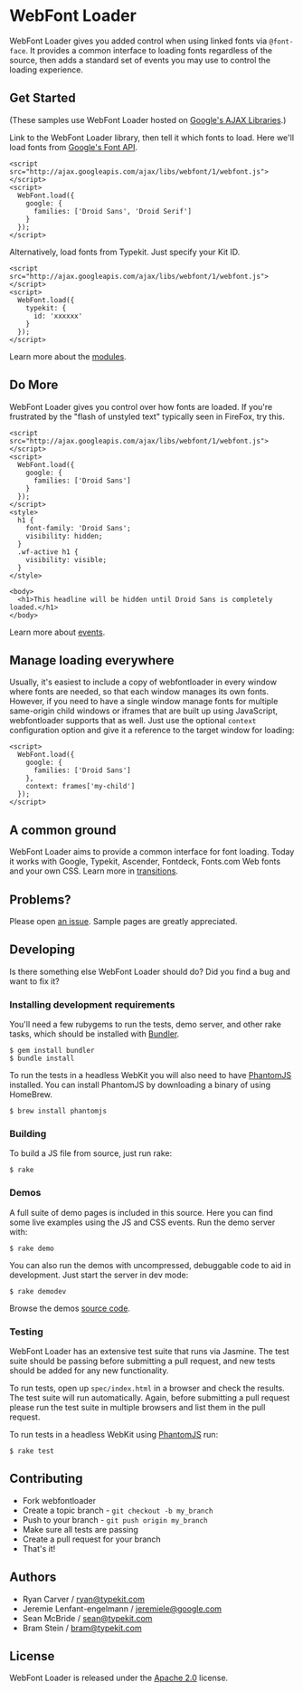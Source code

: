 # WebFont Loader

WebFont Loader gives you added control when using linked fonts via
`@font-face`. It provides a common interface to loading fonts regardless of
the source, then adds a standard set of events you may use to control the
loading experience.

## Get Started

(These samples use WebFont Loader hosted on [Google's AJAX Libraries][gajax].)

Link to the WebFont Loader library, then tell it which fonts to load. Here we'll
load fonts from [Google's Font API][gfontapi].

    <script src="http://ajax.googleapis.com/ajax/libs/webfont/1/webfont.js"></script>
    <script>
      WebFont.load({
        google: {
          families: ['Droid Sans', 'Droid Serif']
        }
      });
    </script>

Alternatively, load fonts from Typekit. Just specify your Kit ID.

    <script src="http://ajax.googleapis.com/ajax/libs/webfont/1/webfont.js"></script>
    <script>
      WebFont.load({
        typekit: {
          id: 'xxxxxx'
        }
      });
    </script>

Learn more about the
[modules][mod].

## Do More

WebFont Loader gives you control over how fonts are loaded. If you're
frustrated by the "flash of unstyled text" typically seen in FireFox, try
this.

    <script src="http://ajax.googleapis.com/ajax/libs/webfont/1/webfont.js"></script>
    <script>
      WebFont.load({
        google: {
          families: ['Droid Sans']
        }
      });
    </script>
    <style>
      h1 {
        font-family: 'Droid Sans';
        visibility: hidden;
      }
      .wf-active h1 {
        visibility: visible;
      }
    </style>

    <body>
      <h1>This headline will be hidden until Droid Sans is completely loaded.</h1>
    </body>

Learn more about [events][evt].

## Manage loading everywhere

Usually, it's easiest to include a copy of webfontloader in every window where
fonts are needed, so that each window manages its own fonts. However, if you
need to have a single window manage fonts for multiple same-origin child windows
or iframes that are built up using JavaScript, webfontloader supports that as
well. Just use the optional `context` configuration option and give it a
reference to the target window for loading:

    <script>
      WebFont.load({
        google: {
          families: ['Droid Sans']
        },
        context: frames['my-child']
      });
    </script>

## A common ground

WebFont Loader aims to provide a common interface for font loading. Today it
works with Google, Typekit, Ascender, Fontdeck, Fonts.com Web fonts and your own
CSS. Learn more in [transitions][trn].

## Problems?

Please open [an issue][issues]. Sample pages are greatly appreciated.

## Developing

Is there something else WebFont Loader should do? Did you find a bug and want
to fix it?

### Installing development requirements

You'll need a few rubygems to run the tests, demo server, and other rake tasks, which should be installed with [Bundler](http://gembundler.com/).

    $ gem install bundler
    $ bundle install

To run the tests in a headless WebKit you will also need to have [PhantomJS](http://www.phantomjs.org) installed. You can install PhantomJS by downloading a binary of using HomeBrew.

    $ brew install phantomjs

### Building

To build a JS file from source, just run rake:

    $ rake

### Demos

A full suite of demo pages is included in this source. Here you can find some
live examples using the JS and CSS events. Run the demo server with:

    $ rake demo

You can also run the demos with uncompressed, debuggable code to aid in
development. Just start the server in dev mode:

    $ rake demodev

Browse the demos [source code][demos].

### Testing

WebFont Loader has an extensive test suite that runs via Jasmine. The test suite
should be passing before submitting a pull request, and new tests should be added
for any new functionality.

To run tests, open up `spec/index.html` in a browser and check the results. The
test suite will run automatically. Again, before submitting a pull request
please run the test suite in multiple browsers and list them in the pull request.

To run tests in a headless WebKit using [PhantomJS](http://www.phantomjs.org) run:

    $ rake test

## Contributing

* Fork webfontloader
* Create a topic branch - `git checkout -b my_branch`
* Push to your branch - `git push origin my_branch`
* Make sure all tests are passing
* Create a pull request for your branch
* That's it!


## Authors

* Ryan Carver / ryan@typekit.com
* Jeremie Lenfant-engelmann /  jeremiele@google.com
* Sean McBride / sean@typekit.com
* Bram Stein / bram@typekit.com


## License

WebFont Loader is released under the [Apache 2.0][lic] license.


[mod]: http://github.com/typekit/webfontloader/blob/master/docs/MODULES.md
[trn]: http://github.com/typekit/webfontloader/blob/master/docs/TRANSITIONS.md
[evt]: http://github.com/typekit/webfontloader/blob/master/docs/EVENTS.md
[lic]: http://github.com/typekit/webfontloader/blob/master/LICENSE
[demos]: http://github.com/typekit/webfontloader/blob/master/lib/webfontloader/demo/public
[gfontapi]: https://code.google.com/apis/webfonts/
[gajax]: http://code.google.com/apis/ajaxlibs/
[issues]: https://github.com/typekit/webfontloader/issues
